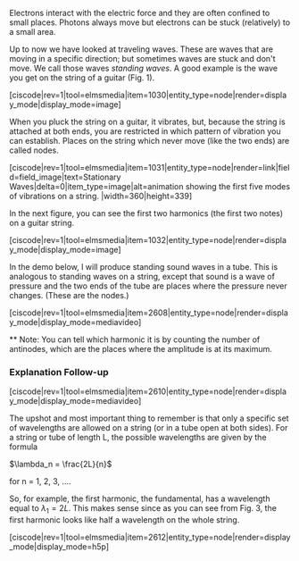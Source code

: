 Electrons interact with the electric force and they are often confined to small places. Photons always move but electrons can be stuck (relatively) to a small area. 

Up to now we have looked at traveling waves. These are waves that are moving in a specific direction; but sometimes waves are stuck and don't move. We call those waves _standing waves_. A good example is the wave you get on the string of a guitar (Fig. 1).

[ciscode|rev=1|tool=elmsmedia|item=1030|entity_type=node|render=display_mode|display_mode=image]

When you pluck the string on a guitar, it vibrates, but, because the string is attached at both ends, you are restricted in which pattern of vibration you can establish. Places on the string which never move (like the two ends) are called nodes. 

[ciscode|rev=1|tool=elmsmedia|item=1031|entity_type=node|render=link|field=field_image|text=Stationary Waves|delta=0|item_type=image|alt=animation showing the first five modes of vibrations on a string. |width=360|height=339]

In the next figure, you can see the first two harmonics (the first two notes) on a guitar string.

[ciscode|rev=1|tool=elmsmedia|item=1032|entity_type=node|render=display_mode|display_mode=image]

In the demo below, I will produce standing sound waves in a tube. This is analogous to standing waves on a string, except that sound is a wave of pressure and the two ends of the tube are places where the pressure never changes. (These are the nodes.)

[ciscode|rev=1|tool=elmsmedia|item=2608|entity_type=node|render=display_mode|display_mode=mediavideo]

\*\* Note: You can tell which harmonic it is by counting the number of antinodes, which are the places where the amplitude is at its maximum.

### Explanation Follow-up

[ciscode|rev=1|tool=elmsmedia|item=2610|entity_type=node|render=display_mode|display_mode=mediavideo]

The upshot and most important thing to remember is that only a specific set of wavelengths are allowed on a string (or in a tube open at both sides). For a string or tube of length L, the possible wavelengths are given by the formula

$\lambda_n = \frac{2L}{n}$

for n = 1, 2, 3, ....

So, for example, the first harmonic, the fundamental, has a wavelength equal to $\lambda_1 = 2L.$ This makes sense since as you can see from Fig. 3, the first harmonic looks like half a wavelength on the whole string.

[ciscode|rev=1|tool=elmsmedia|item=2612|entity_type=node|render=display_mode|display_mode=h5p]